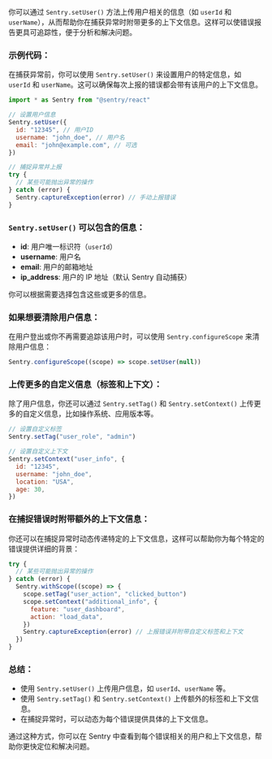 你可以通过 `Sentry.setUser()` 方法上传用户相关的信息（如 `userId` 和 `userName`），从而帮助你在捕获异常时附带更多的上下文信息。这样可以使错误报告更具可追踪性，便于分析和解决问题。

### 示例代码：

在捕获异常前，你可以使用 `Sentry.setUser()` 来设置用户的特定信息，如 `userId` 和 `userName`。这可以确保每次上报的错误都会带有该用户的上下文信息。

```javascript
import * as Sentry from "@sentry/react"

// 设置用户信息
Sentry.setUser({
  id: "12345", // 用户ID
  username: "john_doe", // 用户名
  email: "john@example.com", // 可选
})

// 捕捉异常并上报
try {
  // 某些可能抛出异常的操作
} catch (error) {
  Sentry.captureException(error) // 手动上报错误
}
```

### `Sentry.setUser()` 可以包含的信息：

- **id**: 用户唯一标识符（`userId`）
- **username**: 用户名
- **email**: 用户的邮箱地址
- **ip_address**: 用户的 IP 地址（默认 Sentry 自动捕获）

你可以根据需要选择包含这些或更多的信息。

### 如果想要清除用户信息：

在用户登出或你不再需要追踪该用户时，可以使用 `Sentry.configureScope` 来清除用户信息：

```javascript
Sentry.configureScope((scope) => scope.setUser(null))
```

### 上传更多的自定义信息（标签和上下文）：

除了用户信息，你还可以通过 `Sentry.setTag()` 和 `Sentry.setContext()` 上传更多的自定义信息，比如操作系统、应用版本等。

```javascript
// 设置自定义标签
Sentry.setTag("user_role", "admin")

// 设置自定义上下文
Sentry.setContext("user_info", {
  id: "12345",
  username: "john_doe",
  location: "USA",
  age: 30,
})
```

### 在捕捉错误时附带额外的上下文信息：

你还可以在捕捉异常时动态传递特定的上下文信息，这样可以帮助你为每个特定的错误提供详细的背景：

```javascript
try {
  // 某些可能抛出异常的操作
} catch (error) {
  Sentry.withScope((scope) => {
    scope.setTag("user_action", "clicked_button")
    scope.setContext("additional_info", {
      feature: "user_dashboard",
      action: "load_data",
    })
    Sentry.captureException(error) // 上报错误并附带自定义标签和上下文
  })
}
```

### 总结：

- 使用 `Sentry.setUser()` 上传用户信息，如 `userId`、`userName` 等。
- 使用 `Sentry.setTag()` 和 `Sentry.setContext()` 上传额外的标签和上下文信息。
- 在捕捉异常时，可以动态为每个错误提供具体的上下文信息。

通过这种方式，你可以在 Sentry 中查看到每个错误相关的用户和上下文信息，帮助你更快定位和解决问题。

